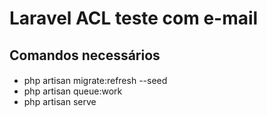 # Laravel ACL teste com e-mail
## Comandos necessários
####
- php artisan migrate:refresh --seed
- php artisan queue:work
- php artisan serve
